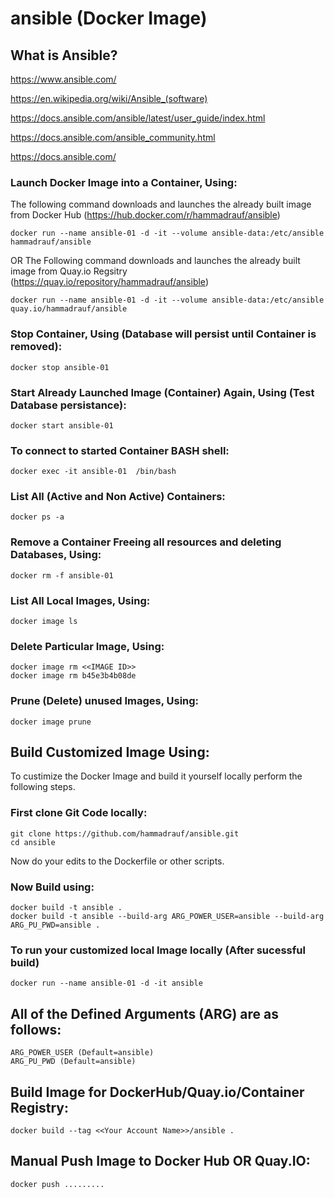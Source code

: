 # ansible (Docker Image)

## What is Ansible?
https://www.ansible.com/

https://en.wikipedia.org/wiki/Ansible_(software)

https://docs.ansible.com/ansible/latest/user_guide/index.html

https://docs.ansible.com/ansible_community.html

https://docs.ansible.com/

### Launch Docker Image into a Container, Using:

The following command downloads and launches the already built image from Docker Hub (https://hub.docker.com/r/hammadrauf/ansible)

```
docker run --name ansible-01 -d -it --volume ansible-data:/etc/ansible hammadrauf/ansible
```
OR
The Following command downloads and launches the already built image from Quay.io Regsitry (https://quay.io/repository/hammadrauf/ansible)

```
docker run --name ansible-01 -d -it --volume ansible-data:/etc/ansible quay.io/hammadrauf/ansible
```

### Stop  Container, Using (Database will persist until Container is removed):

```
docker stop ansible-01
```

### Start Already Launched Image (Container) Again, Using (Test Database persistance):

```
docker start ansible-01
```

### To connect to started Container BASH shell:

```
docker exec -it ansible-01  /bin/bash
```

### List All (Active and Non Active) Containers: 

```
docker ps -a
```

### Remove a Container Freeing all resources and deleting Databases, Using:

```
docker rm -f ansible-01
```

### List All Local Images, Using:

```
docker image ls
```

### Delete Particular Image, Using:

```
docker image rm <<IMAGE ID>>
docker image rm b45e3b4b08de
```

### Prune (Delete) unused Images, Using:

```
docker image prune
```

## Build  Customized Image Using:

To custimize the Docker Image and build it yourself locally perform the following steps.
### First clone Git Code locally:
```
git clone https://github.com/hammadrauf/ansible.git
cd ansible
```
Now do your edits to the Dockerfile or other scripts.

### Now Build using:
```
docker build -t ansible .
docker build -t ansible --build-arg ARG_POWER_USER=ansible --build-arg ARG_PU_PWD=ansible .
```

### To run your customized local Image locally (After sucessful build)
```
docker run --name ansible-01 -d -it ansible
```

## All of the Defined Arguments (ARG) are as follows:
```
ARG_POWER_USER (Default=ansible)
ARG_PU_PWD (Default=ansible)
```

## Build Image for DockerHub/Quay.io/Container Registry:

```
docker build --tag <<Your Account Name>>/ansible .
```

## Manual Push Image to Docker Hub OR Quay.IO:
```
docker push .........
```
